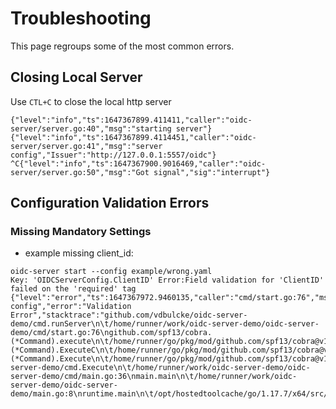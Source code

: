 # Troubleshooting

This page regroups some of the most common errors.

## Closing Local Server 

Use `CTL+C` to close the local http server 

```
{"level":"info","ts":1647367899.411411,"caller":"oidc-server/server.go:40","msg":"starting server"}
{"level":"info","ts":1647367899.4114451,"caller":"oidc-server/server.go:41","msg":"server config","Issuer":"http://127.0.0.1:5557/oidc"}
^C{"level":"info","ts":1647367900.9016469,"caller":"oidc-server/server.go:50","msg":"Got signal","sig":"interrupt"}

```

## Configuration Validation Errors

### Missing Mandatory Settings

* example missing client_id:
```
oidc-server start --config example/wrong.yaml 
Key: 'OIDCServerConfig.ClientID' Error:Field validation for 'ClientID' failed on the 'required' tag
{"level":"error","ts":1647367972.9460135,"caller":"cmd/start.go:76","msg":"validating config","error":"Validation Error","stacktrace":"github.com/vdbulcke/oidc-server-demo/cmd.runServer\n\t/home/runner/work/oidc-server-demo/oidc-server-demo/cmd/start.go:76\ngithub.com/spf13/cobra.(*Command).execute\n\t/home/runner/go/pkg/mod/github.com/spf13/cobra@v1.4.0/command.go:860\ngithub.com/spf13/cobra.(*Command).ExecuteC\n\t/home/runner/go/pkg/mod/github.com/spf13/cobra@v1.4.0/command.go:974\ngithub.com/spf13/cobra.(*Command).Execute\n\t/home/runner/go/pkg/mod/github.com/spf13/cobra@v1.4.0/command.go:902\ngithub.com/vdbulcke/oidc-server-demo/cmd.Execute\n\t/home/runner/work/oidc-server-demo/oidc-server-demo/cmd/main.go:36\nmain.main\n\t/home/runner/work/oidc-server-demo/oidc-server-demo/main.go:8\nruntime.main\n\t/opt/hostedtoolcache/go/1.17.7/x64/src/runtime/proc.go:255"}

```

